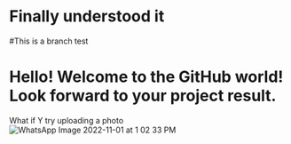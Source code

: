 # Finally understood it
#This is a branch test
# Hello! Welcome to the GitHub world! Look forward to your project result.

What if Y try uploading a photo
![WhatsApp Image 2022-11-01 at 1 02 33 PM](https://user-images.githubusercontent.com/111409650/199163770-4b661feb-894d-4eb2-be24-71530da4a081.jpeg)
